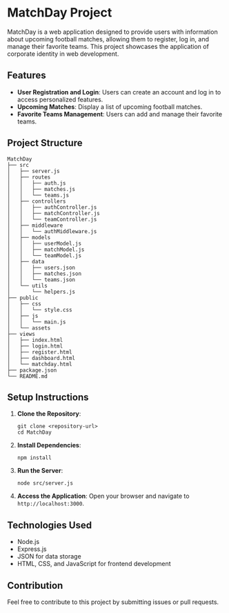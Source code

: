# MatchDay Project

MatchDay is a web application designed to provide users with information about upcoming football matches, allowing them to register, log in, and manage their favorite teams. This project showcases the application of corporate identity in web development.

## Features

- **User Registration and Login**: Users can create an account and log in to access personalized features.
- **Upcoming Matches**: Display a list of upcoming football matches.
- **Favorite Teams Management**: Users can add and manage their favorite teams.

## Project Structure

```
MatchDay
├── src
│   ├── server.js
│   ├── routes
│   │   ├── auth.js
│   │   ├── matches.js
│   │   └── teams.js
│   ├── controllers
│   │   ├── authController.js
│   │   ├── matchController.js
│   │   └── teamController.js
│   ├── middleware
│   │   └── authMiddleware.js
│   ├── models
│   │   ├── userModel.js
│   │   ├── matchModel.js
│   │   └── teamModel.js
│   ├── data
│   │   ├── users.json
│   │   ├── matches.json
│   │   └── teams.json
│   └── utils
│       └── helpers.js
├── public
│   ├── css
│   │   └── style.css
│   ├── js
│   │   └── main.js
│   └── assets
├── views
│   ├── index.html
│   ├── login.html
│   ├── register.html
│   ├── dashboard.html
│   └── matchday.html
├── package.json
└── README.md
```

## Setup Instructions

1. **Clone the Repository**: 
   ```
   git clone <repository-url>
   cd MatchDay
   ```

2. **Install Dependencies**: 
   ```
   npm install
   ```

3. **Run the Server**: 
   ```
   node src/server.js
   ```

4. **Access the Application**: Open your browser and navigate to `http://localhost:3000`.

## Technologies Used

- Node.js
- Express.js
- JSON for data storage
- HTML, CSS, and JavaScript for frontend development

## Contribution

Feel free to contribute to this project by submitting issues or pull requests.